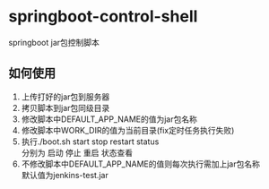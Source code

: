 # springboot-control-shell
springboot jar包控制脚本


## 如何使用

1. 上传打好的jar包到服务器  
2. 拷贝脚本到jar包同级目录  
3. 修改脚本中DEFAULT_APP_NAME的值为jar包名称  
4. 修改脚本中WORK_DIR的值为当前目录(fix定时任务执行失败)
4. 执行./boot.sh start stop restart status  
   分别为 启动 停止 重启 状态查看  
5. 不修改脚本中DEFAULT_APP_NAME的值则每次执行需加上jar包名称  
   默认值为jenkins-test.jar  
